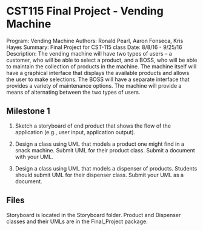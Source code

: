 # CST115 Final Project - Vending Machine

Program:	Vending Machine
Authors:	Ronald Pearl, Aaron Fonseca, Kris Hayes
Summary:	Final Project for CST-115 class
Date:		8/8/16 - 9/25/16
Description: The vending machine will have two types of users – a customer, who will be able to select a product, and a BOSS, who will be able to maintain the collection of products in the machine.  The machine itself will have a graphical interface that displays the available products and allows the user to make selections.  The BOSS will have a separate interface that provides a variety of maintenance options.  The machine will provide a means of alternating between the two types of users.

## Milestone 1

1. Sketch a storyboard of end product that shows the flow of the application (e.g., user input, application output).

2. Design a class using UML that models a product one might find in a snack machine. Submit UML for their product class. Submit a document with your UML.

3. Design a class using UML that models a dispenser of products. Students should submit UML for their dispenser class. Submit your UML as a document. 

## Files

Storyboard is located in the Storyboard folder.
Product and Dispenser classes and their UMLs are in the Final_Project package.
